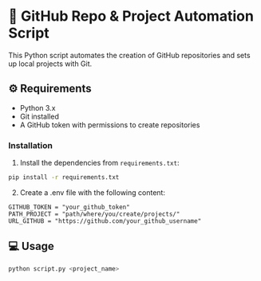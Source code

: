 # 🚀 GitHub Repo & Project Automation Script

This Python script automates the creation of GitHub repositories and sets up local projects with Git.

## ⚙️ Requirements

- Python 3.x
- Git installed
- A GitHub token with permissions to create repositories

### Installation

1. Install the dependencies from `requirements.txt`:

```bash
pip install -r requirements.txt
```

2. Create a .env file with the following content:
```
GITHUB_TOKEN = "your_github_token"
PATH_PROJECT = "path/where/you/create/projects/"
URL_GITHUB = "https://github.com/your_github_username"
```

## 💻 Usage
```bash
python script.py <project_name>
```